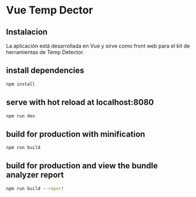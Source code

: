 # Vue Temp Dector

## Instalacion

La aplicación está desarrollada en Vue y sirve como front web para el kit de herramientas de Temp Detector.

## install dependencies

```cmd
npm install
```

## serve with hot reload at localhost:8080

```cmd
npm run dev
```

## build for production with minification

```cmd
npm run build
```

## build for production and view the bundle analyzer report

```cmd
npm run build --report
```